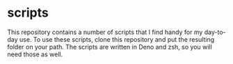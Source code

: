 # scripts

This repository contains a number of scripts that I find handy for my day-to-day
use. To use these scripts, clone this repository and put the resulting folder on
your path. The scripts are written in Deno and zsh, so you will need those as
well.

